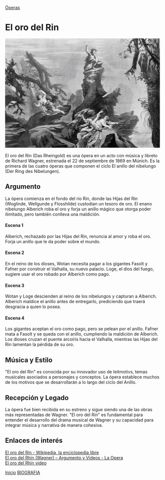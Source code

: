 [Óperas](obras.md)
# **El oro del Rin**

![imagen](elOroDelRin.jpg)

El oro del Rin (Das Rheingold) es una ópera en un acto con música y libreto de Richard Wagner, estrenada el 22 de septiembre de 1869 en Múnich. Es la primera de las cuatro óperas que componen el ciclo El anillo del nibelungo (Der Ring des Nibelungen).

## Argumento

La ópera comienza en el fondo del río Rin, donde las Hijas del Rin (Woglinde, Wellgunde y Flosshilde) custodian un tesoro de oro. El enano nibelungo Alberich roba el oro y forja un anillo mágico que otorga poder ilimitado, pero también conlleva una maldición.

#### Escena 1  

Alberich, rechazado por las Hijas del Rin, renuncia al amor y roba el oro.
Forja un anillo que le da poder sobre el mundo.

#### Escena 2 

En el reino de los dioses, Wotan necesita pagar a los gigantes Fasolt y Fafner por construir el Valhalla, su nuevo palacio.
Loge, el dios del fuego, sugiere usar el oro robado por Alberich como pago.

#### Escena 3  

Wotan y Loge descienden al reino de los nibelungos y capturan a Alberich.
Alberich maldice el anillo antes de entregarlo, prediciendo que traerá desgracia a quien lo posea.

#### Escena 4  

Los gigantes aceptan el oro como pago, pero se pelean por el anillo.
Fafner mata a Fasolt y se queda con el anillo, cumpliendo la maldición de Alberich.
Los dioses cruzan el puente arcoíris hacia el Valhalla, mientras las Hijas del Rin lamentan la pérdida de su oro.

## Música y Estilo 

"El oro del Rin" es conocida por su innovador uso de leitmotivs, temas musicales asociados a personajes y conceptos. La ópera establece muchos de los motivos que se desarrollarán a lo largo del ciclo del Anillo.

## Recepción y Legado 

La ópera fue bien recibida en su estreno y sigue siendo una de las obras más representadas de Wagner. "El oro del Rin" es fundamental para entender el desarrollo del drama musical de Wagner y su capacidad para integrar música y narrativa de manera cohesiva.

## Enlaces de interés 

[El oro del Rin - Wikipedia, la enciclopedia libre ](https://es.wikipedia.org/wiki/El_oro_del_Rin)   
[El oro del Rhin (Wagner) – Argumento y Videos - La Opera ](https://laopera.net/wagner/el-oro-del-rhin-wagner-argumento-y-videos)   
[El oro del Rhin video](https://www.youtube.com/watch?v=gVUanA7g-Vs)  

 [Inicio](README.md)  [BIOGRAFIA](biografia.md) 
